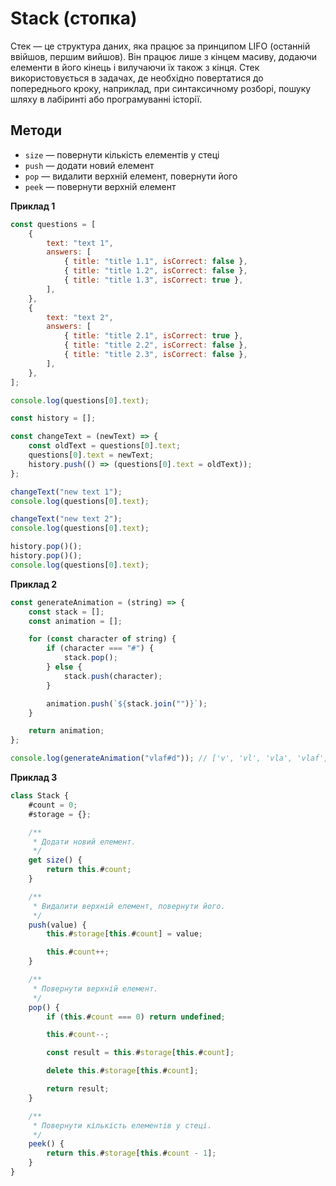 # Stack (стопка)

Стек — це структура даних, яка працює за принципом LIFO (останній ввійшов, першим вийшов). Він працює лише з кінцем масиву, додаючи елементи в його кінець і вилучаючи їх також з кінця. Стек використовується в задачах, де необхідно повертатися до попереднього кроку, наприклад, при синтаксичному розборі, пошуку шляху в лабіринті або програмуванні історії.

## Методи

-   `size` — повернути кількість елементів у стеці
-   `push` — додати новий елемент
-   `pop` — видалити верхній елемент, повернути його
-   `peek` — повернути верхній елемент

**Приклад 1**

```js
const questions = [
    {
        text: "text 1",
        answers: [
            { title: "title 1.1", isCorrect: false },
            { title: "title 1.2", isCorrect: false },
            { title: "title 1.3", isCorrect: true },
        ],
    },
    {
        text: "text 2",
        answers: [
            { title: "title 2.1", isCorrect: true },
            { title: "title 2.2", isCorrect: false },
            { title: "title 2.3", isCorrect: false },
        ],
    },
];

console.log(questions[0].text);

const history = [];

const changeText = (newText) => {
    const oldText = questions[0].text;
    questions[0].text = newText;
    history.push(() => (questions[0].text = oldText));
};

changeText("new text 1");
console.log(questions[0].text);

changeText("new text 2");
console.log(questions[0].text);

history.pop()();
history.pop()();
console.log(questions[0].text);
```

**Приклад 2**

```js
const generateAnimation = (string) => {
    const stack = [];
    const animation = [];

    for (const character of string) {
        if (character === "#") {
            stack.pop();
        } else {
            stack.push(character);
        }

        animation.push(`${stack.join("")}`);
    }

    return animation;
};

console.log(generateAnimation("vlaf#d")); // ['v', 'vl', 'vla', 'vlaf', 'vla', 'vlad'];
```

**Приклад 3**

```js
class Stack {
    #count = 0;
    #storage = {};

    /**
     * Додати новий елемент.
     */
    get size() {
        return this.#count;
    }

    /**
     * Видалити верхній елемент, повернути його.
     */
    push(value) {
        this.#storage[this.#count] = value;

        this.#count++;
    }

    /**
     * Повернути верхній елемент.
     */
    pop() {
        if (this.#count === 0) return undefined;

        this.#count--;

        const result = this.#storage[this.#count];

        delete this.#storage[this.#count];

        return result;
    }

    /**
     * Повернути кількість елементів у стеці.
     */
    peek() {
        return this.#storage[this.#count - 1];
    }
}
```
